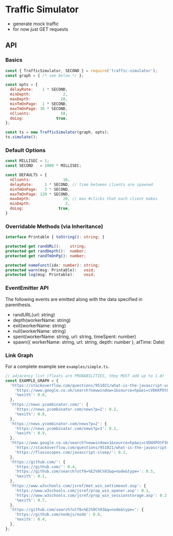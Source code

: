 # Traffic Simulator 

- generate mock traffic
- for now just GET requests

## API

### Basics

```js
const { TrafficSimulator, SECOND } = require('traffic-simulator');
const graph = { /* see below */ };

const opts = {
  delayRate:    1 * SECOND,
  minDepth:              2,
  maxDepth:             20,
  minTmOnPage:  1 * SECOND,
  maxTmOnPage: 30 * SECOND,
  nClients:             50,
  doLog:              true,
};

const ts = new TrafficSimulator(graph, opts);
ts.simulate();
```

### Default Options

```javascript
const MILLISEC = 1;
const SECOND   = 1000 * MILLISEC;

const DEFAULTS = {
  nClients:              10,
  delayRate:     1 * SECOND, // time between clients are spawned
  minTmOnPage:   3 * SECOND,
  maxTmOnPage: 120 * SECOND,
  maxDepth:              20, // max #clicks that each client makes
  minDepth:               2, 
  doLog:               true,
}
```

### Overridable Methods (via Inheritance)

```typescript
interface Printable { toString(): string; }

protected get randURL():    string;
protected get randDepth():  number;
protected get randTmOnPg(): number;

protected nameFunct(idx: number): string;
protected warn(msg: Printable):   void;
protected log(msg: Printable):    void;
```

### EventEmitter API

The following events are emitted along with the data specified in parenthesis.

- randURL(url: string)
- depth(workerName: string)
- exit(workerName: string)
- null(workerName: string)
- spent(workerName: string, url: string, timeSpent: number)
- spawn({ workerName: string, url: string, depth: number }, atTime: Date)

### Link Graph

For a complete example see `examples/simple.ts`.

```javascript
// adjacency list (floats are PROBABILITIES, they MUST add up to 1.0)
const EXAMPLE_GRAPH = {
  'https://stackoverflow.com/questions/951021/what-is-the-javascript-version-of-sleep': {
    'https://www.google.co.uk/search?newwindow=1&source=hp&ei=cVDHXPOtF5HosAfKnJrgDw&q=javascript+sleep+await&oq=jav&gs_l=psy-ab.1.0.35i39l2j0i20i263j0j0i131j0j0i20i263j0i131j0j0i131.889.1455..2407...0.0..0.131.347.3j1......0....1..gws-wiz.....0.8oIEbZdX7Es': 0.2,
    '%exit%': 0.8,
  },
  'https://news.ycombinator.com/': {
    'https://news.ycombinator.com/news?p=2': 0.2,
    '%exit%': 0.8,
  },
  'https://news.ycombinator.com/news?p=2': {
    'https://news.ycombinator.com/news?p=3': 0.1,
    '%exit%': 0.9,
  },
  'https://www.google.co.uk/search?newwindow=1&source=hp&ei=cVDHXPOtF5HosAfKnJrgDw&q=javascript+sleep+await&oq=jav&gs_l=psy-ab.1.0.35i39l2j0i20i263j0j0i131j0j0i20i263j0i131j0j0i131.889.1455..2407...0.0..0.131.347.3j1......0....1..gws-wiz.....0.8oIEbZdX7Es': {
    'https://stackoverflow.com/questions/951021/what-is-the-javascript-version-of-sleep': 0.8,
    'https://flaviocopes.com/javascript-sleep/': 0.2,
  },
  'https://github.com/': {
    'https://github.com/': 0.4,
    'https://github.com/search?utf8=%E2%9C%93&q=node&type=': 0.5,
    '%exit%': 0.1,
  },
  'https://www.w3schools.com/jsref/met_win_settimeout.asp': {
    'https://www.w3schools.com/jsref/prop_win_opener.asp': 0.1,
    'https://www.w3schools.com/jsref/prop_win_sessionstorage.asp': 0.2,
    '%exit%': 0.7,
  },
  'https://github.com/search?utf8=%E2%9C%93&q=node&type=': {
    'https://github.com/nodejs/node': 0.6,
    '%exit%': 0.4,
  },
};
```

